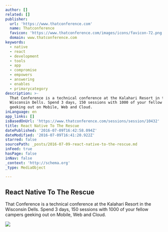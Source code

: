 ```yaml
---
author: []
related: []
publisher:
  url: 'https://www.thatconference.com'
  name: Thatconference
  favicon: 'https://www.thatconference.com/images/icons/favicon-72.png'
  domain: www.thatconference.com
keywords:
  - native
  - react
  - development
  - tools
  - app
  - compromise
  - empowers
  - answering
  - enables
  - primarycategory
description: >-
  That Conference is a technical conference at the Kalahari Resort in the
  Wisconsin Dells. Spend 3 days, 150 sessions with 1000 of your fellow campers
  geeking out on Mobile, Web and Cloud.
inLanguage: en
app_links: []
isBasedOnUrl: 'https://www.thatconference.com/sessions/session/10432'
title: React Native To The Rescue
datePublished: '2016-07-09T16:42:58.094Z'
dateModified: '2016-07-09T16:41:20.922Z'
starred: false
sourcePath: _posts/2016-07-09-react-native-to-the-rescue.md
inFeed: true
hasPage: false
inNav: false
_context: 'http://schema.org'
_type: MediaObject

---
```

<article style=""><h1>React Native To The Rescue</h1><p>That Conference is a technical conference at the Kalahari Resort in the Wisconsin Dells. Spend 3 days, 150 sessions with 1000 of your fellow campers geeking out on Mobile, Web and Cloud.</p><img src="https://www.thatconference.com/images/icons/opengraph.jpg" /></article>